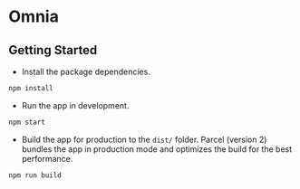 # Omnia

## Getting Started

- Install the package dependencies.

```bash
npm install
```


- Run the app in development.

```bash
npm start
```

- Build the app for production to the `dist/` folder. Parcel (version 2) bundles the app in production mode and optimizes the build for the best performance.

```bash
npm run build
```
